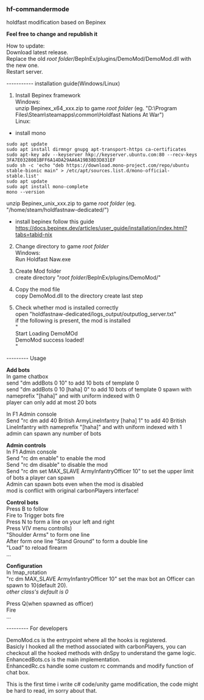 ### hf-commandermode
holdfast modification based on Bepinex

**Feel free to change and republish it**  

How to update:  
  Download latest release.  
  Replace the old *root folder*/BepInEx/plugins/DemoMod/DemoMod.dll with the new one.  
  Restart server.  
  
----------- installation guide(Windows/Linux)

1. Install Bepinex framework  
Windows:  
unzip Bepinex_x64_xxx.zip to game *root folder* (eg. "D:\Program Files\Steam\steamapps\common\Holdfast Nations At War\")  
Linux:  
* install mono
```
sudo apt update
sudo apt install dirmngr gnupg apt-transport-https ca-certificates
sudo apt-key adv --keyserver hkp://keyserver.ubuntu.com:80 --recv-keys 3FA7E0328081BFF6A14DA29AA6A19B38D3D831EF
sudo sh -c 'echo "deb https://download.mono-project.com/repo/ubuntu stable-bionic main" > /etc/apt/sources.list.d/mono-official-stable.list'
sudo apt update
sudo apt install mono-complete
mono --version
```
unzip Bepinex_unix_xxx.zip to game *root folder* (eg. "/home/steam/holdfastnaw-dedicated/")  

* install bepinex follow this guide  
https://docs.bepinex.dev/articles/user_guide/installation/index.html?tabs=tabid-nix  

2. Change directory to game *root folder*  
Windows:  
Run Holdfast Naw.exe   

3. Create Mod folder  
create directory "*root folder*/BepInEx/plugins/DemoMod/"  
4. Copy the mod file  
copy DemoMod.dll to the directory create last step  
5. Check whether mod is installed correctly  
open "holdfastnaw-dedicated/logs_output/outputlog_server.txt"  
if the following is present, the mod is installed  
"  
Start Loading DemoMOd  
DemoMod success loaded!  
"  

--------- Usage

**Add bots**  
In game chatbox  
send "dm addBots 0 10" to add 10 bots of template 0  
send "dm addBots 0 10 [haha] 0" to add 10 bots of template 0 spawn with nameprefix  "[haha]" and with uniform indexed with 0  
player can only add at most 20 bots  
  
In F1 Admin console  
Send "rc dm add 40 British ArmyLineInfantry [haha] 1" to add 40 British LineInfantry with nameprefix  "[haha]" and with uniform indexed with 1  
admin can spawn any number of bots  

**Admin controls**  
In F1 Admin console  
Send "rc dm enable" to enable the mod  
Send "rc dm disable" to disable the mod  
Send "rc dm set MAX_SLAVE ArmyInfantryOfficer 10" to set the upper limit of bots a player can spawn  
Admin can spawn bots even when the mod is disabled  
mod is conflict with original carbonPlayers interface!  

**Control bots**  
Press B to follow  
Fire to Trigger bots fire  
Press N to form a line on your left and right  
Press V(V menu controlls)  
"Shoulder Arms" to form one line  
After form one line "Stand Ground" to form a double line  
"Load" to reload firearm  
...  
 
**Configuration**  
In !map_rotation  
"rc dm MAX_SLAVE ArmyInfantryOfficer 10" set the max bot an Officer can spawn to 10(default 20).  
*other class's default is 0*  

 
Press Q(when spawned as officer)  
Fire  
...  
  
--------- For developers    
  
DemoMod.cs is the entrypoint where all the hooks is registered.  
Basicly I hooked all the method associated with carbonPlayers, you can checkout all the hooked methods with dnSpy to understand the game logic.  
EnhancedBots.cs is the main implementation.  
EnhancedRc.cs handle some custom rc commands and modify function of chat box.   
  
This is the first time i write c# code/unity game modification, the code might be hard to read, im sorry about that.  
